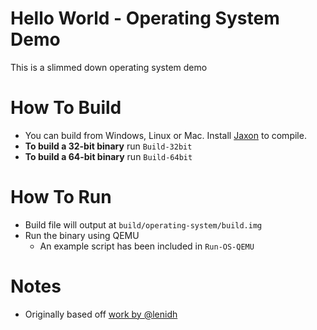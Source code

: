 # Hello World - Operating System Demo
This is a slimmed down operating system demo

# How To Build
+ You can build from Windows, Linux or Mac. Install [Jaxon](https://konloch.com/Jaxon) to compile.
+ **To build a 32-bit binary** run `Build-32bit`
+ **To build a 64-bit binary** run `Build-64bit`

# How To Run
+ Build file will output at `build/operating-system/build.img`
+ Run the binary using QEMU
	+ An example script has been included in `Run-OS-QEMU`

# Notes
+ Originally based off [work by @lenidh](https://github.com/lenidh/bearded-robot/commit/6ed24139cb43b89373ac98dd4f4b46ba6972cd5f)